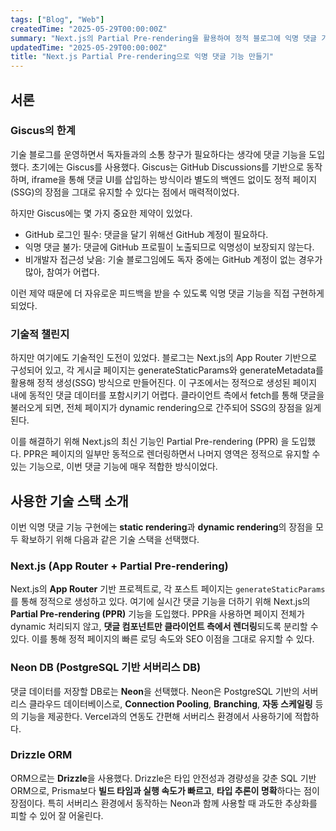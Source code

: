 ```yaml
---
tags: ["Blog", "Web"]
createdTime: "2025-05-29T00:00:00Z"
summary: "Next.js의 Partial Pre-rendering을 활용하여 정적 블로그에 익명 댓글 기능을 구현한 과정을 소개한다."
updatedTime: "2025-05-29T00:00:00Z"
title: "Next.js Partial Pre-rendering으로 익명 댓글 기능 만들기"
---
```


## 서론

### Giscus의 한계

기술 블로그를 운영하면서 독자들과의 소통 창구가 필요하다는 생각에 댓글 기능을 도입했다. 초기에는 Giscus를 사용했다. Giscus는 GitHub Discussions를 기반으로 동작하며, iframe을 통해 댓글 UI를 삽입하는 방식이라 별도의 백엔드 없이도 정적 페이지(SSG)의 장점을 그대로 유지할 수 있다는 점에서 매력적이었다.

하지만 Giscus에는 몇 가지 중요한 제약이 있었다.

- GitHub 로그인 필수: 댓글을 달기 위해선 GitHub 계정이 필요하다.
- 익명 댓글 불가: 댓글에 GitHub 프로필이 노출되므로 익명성이 보장되지 않는다.
- 비개발자 접근성 낮음: 기술 블로그임에도 독자 중에는 GitHub 계정이 없는 경우가 많아, 참여가 어렵다.

이런 제약 때문에 더 자유로운 피드백을 받을 수 있도록 익명 댓글 기능을 직접 구현하게 되었다.

### 기술적 챌린지

하지만 여기에도 기술적인 도전이 있었다. 블로그는 Next.js의 App Router 기반으로 구성되어 있고, 각 게시글 페이지는 generateStaticParams와 generateMetadata를 활용해 정적 생성(SSG) 방식으로 만들어진다. 이 구조에서는 정적으로 생성된 페이지 내에 동적인 댓글 데이터를 포함시키기 어렵다. 클라이언트 측에서 fetch를 통해 댓글을 불러오게 되면, 전체 페이지가 dynamic rendering으로 간주되어 SSG의 장점을 잃게 된다.

이를 해결하기 위해 Next.js의 최신 기능인 Partial Pre-rendering (PPR) 을 도입했다. PPR은 페이지의 일부만 동적으로 렌더링하면서 나머지 영역은 정적으로 유지할 수 있는 기능으로, 이번 댓글 기능에 매우 적합한 방식이었다.

## 사용한 기술 스택 소개

이번 익명 댓글 기능 구현에는 **static rendering**과 **dynamic rendering**의 장점을 모두 확보하기 위해 다음과 같은 기술 스택을 선택했다.

### Next.js (App Router + Partial Pre-rendering)

Next.js의 **App Router** 기반 프로젝트로, 각 포스트 페이지는 `generateStaticParams`를 통해 정적으로 생성하고 있다. 여기에 실시간 댓글 기능을 더하기 위해 Next.js의 **Partial Pre-rendering (PPR)** 기능을 도입했다. PPR을 사용하면 페이지 전체가 dynamic 처리되지 않고, **댓글 컴포넌트만 클라이언트 측에서 렌더링**되도록 분리할 수 있다. 이를 통해 정적 페이지의 빠른 로딩 속도와 SEO 이점을 그대로 유지할 수 있다.

### Neon DB (PostgreSQL 기반 서버리스 DB)

댓글 데이터를 저장할 DB로는 **Neon**을 선택했다. Neon은 PostgreSQL 기반의 서버리스 클라우드 데이터베이스로, **Connection Pooling**, **Branching**, **자동 스케일링** 등의 기능을 제공한다. Vercel과의 연동도 간편해 서버리스 환경에서 사용하기에 적합하다.

### Drizzle ORM

ORM으로는 **Drizzle**을 사용했다. Drizzle은 타입 안전성과 경량성을 갖춘 SQL 기반 ORM으로, Prisma보다 **빌드 타임과 실행 속도가 빠르고**, **타입 추론이 명확**하다는 점이 장점이다. 특히 서버리스 환경에서 동작하는 Neon과 함께 사용할 때 과도한 추상화를 피할 수 있어 잘 어울린다.
